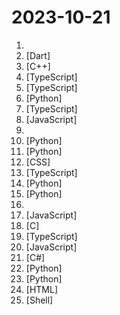 # 2023-10-21

1. [](https://github.comundefined "Explain complex systems using visuals and simple terms. Help you prepare for system design interviews.") 
2. [](https://github.comundefined "An open source cross-platform alternative to AirDrop") [Dart]
3. [](https://github.comundefined "Chromium fork named after radioactive element No. 90. Windows and MacOS/Raspi/Android/Special builds are in different repositories, links are towards the top of the README.md.") [C++]
4. [](https://github.comundefined "An Autonomous LLM Agent for Complex Task Solving") [TypeScript]
5. [](https://github.comundefined "一个基于 electron 的音乐软件") [TypeScript]
6. [](https://github.comundefined "TensorRT Extension for Stable Diffusion Web UI") [Python]
7. [](https://github.comundefined "Learn the foundational skills of building full stack web applications.") [TypeScript]
8. [](https://github.comundefined "Removes The Ad blocker are not allowed on Youtube") [JavaScript]
9. [](https://github.comundefined "A curated list of free courses & certifications.") 
10. [](https://github.comundefined "A Django content management system focused on flexibility and user experience") [Python]
11. [](https://github.comundefined "Teaching LLMs memory management for unbounded context 📚🦙") [Python]
12. [](https://github.comundefined "Friendly Adblock for YouTube: A fast, lightweight, and undetectable YouTube Ads Blocker for Chrome, Opera and Firefox.") [CSS]
13. [](https://github.comundefined "") [TypeScript]
14. [](https://github.comundefined "A sample app for the Retrieval-Augmented Generation pattern running in Azure, using Azure Cognitive Search for retrieval and Azure OpenAI large language models to power ChatGPT-style and Q&A experiences.") [Python]
15. [](https://github.comundefined "OpenAgents: An Open Platform for Language Agents in the Wild") [Python]
16. [](https://github.comundefined "") 
17. [](https://github.comundefined "Node.js JavaScript runtime ✨🐢🚀✨") [JavaScript]
18. [](https://github.comundefined "Cockpit is a web-based graphical interface for servers.") [C]
19. [](https://github.comundefined "A powerful cross-platform UI toolkit for building native-quality iOS, Android, and Progressive Web Apps with HTML, CSS, and JavaScript.") [TypeScript]
20. [](https://github.comundefined "🚀 Strapi is the leading open-source headless CMS. It’s 100% JavaScript/TypeScript, fully customizable and developer-first.") [JavaScript]
21. [](https://github.comundefined "C# application with primary purpose of farming Steam cards from multiple accounts simultaneously.") [C#]
22. [](https://github.comundefined "Latent Consistency Models: Synthesizing High-Resolution Images with Few-Step Inference") [Python]
23. [](https://github.comundefined "End-to-End Speech Processing Toolkit") [Python]
24. [](https://github.comundefined "Test suites for Web platform specs — including WHATWG, W3C, and others") [HTML]
25. [](https://github.comundefined "A Library for Advanced Deep Time Series Models.") [Shell]
